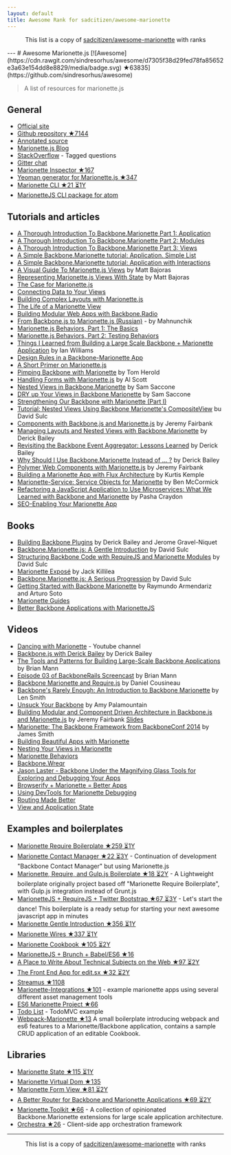 ```yaml
---
layout: default
title: Awesome Rank for sadcitizen/awesome-marionette
---
```


<p align="center">
	This list is a copy of <a href="https://github.com/sadcitizen/awesome-marionette">sadcitizen/awesome-marionette</a> with ranks
</p>
---
# Awesome Marionette.js [![Awesome](https://cdn.rawgit.com/sindresorhus/awesome/d7305f38d29fed78fa85652e3a63e154dd8e8829/media/badge.svg) ★63835](https://github.com/sindresorhus/awesome)

> A list of resources for marionette.js

## General

- [Official site](http://marionettejs.com/)
- [Github repository ★7144](https://github.com/marionettejs/backbone.marionette)
- [Annotated source](http://marionettejs.com/annotated-src/backbone.marionette)
- [Marionette.js Blog](http://blog.marionettejs.com/)
- [StackOverflow](http://stackoverflow.com/questions/tagged/marionette) - Tagged questions
- [Gitter chat](https://gitter.im/marionettejs/backbone.marionette)
- [Marionette Inspector ★167](https://github.com/marionettejs/marionette.inspector)
- [Yeoman generator for Marionette.js ★347](https://github.com/mrichard/generator-marionette)
- [Marionette CLI ★21 ⏳1Y](https://github.com/denar90/marionette-cli)
- [MarionetteJS CLI package for atom](https://atom.io/packages/atom-marionettejs-cli)

## Tutorials and articles

- [A Thorough Introduction To Backbone.Marionette Part 1: Application](https://www.smashingmagazine.com/2013/02/introduction-backbone-marionette/)
- [A Thorough Introduction To Backbone.Marionette Part 2: Modules](https://www.smashingmagazine.com/2013/04/thorough-introduction-backbone-marionette-part-2-modules/)
- [A Thorough Introduction To Backbone.Marionette Part 3: Views](https://www.smashingmagazine.com/2014/06/thorough-introduction-backbone-marionette-part-3/)
- [A Simple Backbone.Marionette tutorial: Application. Simple List](http://davidsulc.com/blog/2012/05/06/tutorial-a-full-backbone-marionette-application-part-1/)
- [A Simple Backbone.Marionette tutorial: Application with Interactions](http://davidsulc.com/blog/2012/04/22/a-simple-backbone-marionette-tutorial-part-2/)
- [A Visual Guide To Marionette.js Views](http://www.artandlogic.com/blog/2013/03/a-visual-guide-to-marionette-js-views/) by Matt Bajoras
- [Representing Marionette.js Views With State](http://www.artandlogic.com/blog/2013/06/representing-marionette-js-views-with-state/) by Matt Bajoras
- [The Case for Marionette.js](http://benmccormick.org/2014/12/02/the-case-for-marionette-js/)
- [Connecting Data to Your Views](http://benmccormick.org/2014/12/10/marionette-explained-connecting-your-data-to-your-views/)
- [Building Complex Layouts with Marionette.js](http://benmccormick.org/2014/12/22/building-complex-layouts-with-marionette-js/)
- [The Life of a Marionette View](http://benmccormick.org/2015/01/05/marionette-view-life-cycles/)
- [Building Modular Web Apps with Backbone.Radio](http://benmccormick.org/2015/01/26/backbone-radio/)
- [From Backbone.js to Marionette.js (Russian)](http://habrahabr.ru/post/207730/) - by Mahnunchik
- [Marionette.js Behaviors, Part 1: The Basics](https://spin.atomicobject.com/2014/09/11/marionette-behaviors-overview/)
- [Marionette.js Behaviors, Part 2: Testing Behaviors](https://spin.atomicobject.com/2014/09/12/testing-marionette-js-behaviors/)
- [Things I Learned from Building a Large Scale Backbone + Marionette Application](http://authenticff.com/journal/building-large-scale-backbone-marionette-applications) by Ian Williams
- [Design Rules in a Backbone-Marionette App](http://cloudandcode.tumblr.com/post/98671637921/design-rules-in-a-backbone-marionette-app)
- [A Short Primer on Marionette.js](http://cloudandcode.tumblr.com/post/98265035816/a-short-primer-on-marionette-js)
- [Pimping Backbone with Marionette](http://scm.io/blog/hack/2014/09/backbone-marionette/) by Tom Herold
- [Handling Forms with Marionette.js](http://spin.atomicobject.com/2013/11/25/forms-marionette-js-backbone/) by Al Scott
- [Nested Views in Backbone.Marionette](http://blog.mojotech.com/nested-views-in-backbone-marionette/) by Sam Saccone
- [DRY up Your Views in Backbone Marionette](http://blog.mojotech.com/dry-up-your-views-in-backbone-marionette/) by Sam Saccone
- [Strengthening Our Backbone with Marionette (Part I)](http://tech.kinja.com/strengthening-our-backbone-with-marionette-part-i-1583630931)
- [Tutorial: Nested Views Using Backbone Marionette's CompositeView](http://davidsulc.com/blog/2013/02/03/tutorial-nested-views-using-backbone-marionettes-compositeview/) bu David Sulc
- [Components with Backbone.js and Marionette.js](http://blog.jeremyfairbank.com/javascript/components-with-backbone-js-and-marionette-js/) by Jeremy Fairbank
- [Managing Layouts and Nested Views with Backbone.Marionette](http://lostechies.com/derickbailey/2012/03/22/managing-layouts-and-nested-views-with-backbone-marionette/) by Derick Bailey
- [Revisiting the Backbone Event Aggregator: Lessons Learned](http://lostechies.com/derickbailey/2012/04/03/revisiting-the-backbone-event-aggregator-lessons-learned/) by Derick Bailey
- [Why Should I Use Backbone.Marionette Instead of … ?](http://lostechies.com/derickbailey/2012/06/13/why-should-i-use-backbone-marionette-instead-of-%E2%80%A6/) by Derick Bailey
- [Polymer Web Components with Marionette.js](http://blog.jeremyfairbank.com/javascript/polymer-web-components-with-marionette-js/) by Jeremy Fairbank
- [Building a Marionette App with Flux Architecture](http://iamnotarealprogrammer.com/flux-architecture-in-a-backbone-and-marionette-app/) by Kurtis Kemple
- [Marionette-Service: Service Objects for Marionette](http://benmccormick.org/2015/05/25/marionette-service-service-objects-for-marionette/) by Ben McCormick
- [Refactoring a JavaScript Application to Use Microservices: What We Learned with Backbone and Marionette](https://www.safaribooksonline.com/blog/2015/11/24/refactoring-javascript-microservice-backbone-marionette/) by Pasha Craydon 
- [SEO-Enabling Your Marionette App](https://docs.google.com/presentation/d/1jy9SXyr6ZjbY7lOSKN8QraH96-vR7mnAo0ePvzDb8uc/pub?start=false&loop=false&delayms=3000&slide=id.p)

## Books

- [Building Backbone Plugins](https://leanpub.com/building-backbone-plugins) by Derick Bailey and Jerome Gravel-Niquet
- [Backbone.Marionette.js: A Gentle Introduction](https://leanpub.com/marionette-gentle-introduction) by David Sulc
- [Structuring Backbone Code with RequireJS and Marionette Modules](https://leanpub.com/structuring-backbone-with-requirejs-and-marionette) by David Sulc
- [Marionette Exposé](https://leanpub.com/marionetteexpose) by Jack Killilea
- [Backbone.Marionette.js: A Serious Progression](https://leanpub.com/marionette-serious-progression) by David Sulc
- [Getting Started with Backbone Marionette](http://www.amazon.com/dp/1783284250/) by Raymundo Armendariz and Arturo Soto
- [Marionette Guides](https://www.gitbook.com/book/marionette/marionette-guides/details)
- [Better Backbone Applications with MarionetteJS](https://shop.smashingmagazine.com/products/better-backbone-applications-with-marionettejs)

## Videos

- [Dancing with Marionette](https://www.youtube.com/channel/UC6dVRPnSACav2AYB5XG7BZw) - Youtube channel
- [Backbone.js with Derick Bailey](https://www.youtube.com/watch?v=VERQEr-bVTs) by Derick Bailey
- [The Tools and Patterns for Building Large-Scale Backbone Applications](https://www.youtube.com/watch?v=qWr7x9wk6_c) by Brian Mann
- [Episode 03 of BackboneRails Screencast](https://www.youtube.com/watch?v=KT31H3Ayliw) by Brian Mann
- [Backbone Marionette and Require.js](https://www.youtube.com/watch?v=4K4JKtAGPu4) by Daniel Cousineau
- [Backbone's Rarely Enough: An Introduction to Backbone Marionette](https://www.youtube.com/watch?v=fZJMF4SOKm4) by Len Smith
- [Unsuck Your Backbone](http://www.youtube.com/watch?v=0o2whtCJw8I) by Amy Palamountain
- [Building Modular and Component Driven Architecture in Backbone.js and Marionette.js](https://www.youtube.com/watch?v=PrQSpdWkN6Q) by Jeremy Fairbank [Slides](http://presentboldly.com/jfairbank/modular-and-component-driven-architecture-in-marionettejs/)
- [Marionette: The Backbone Framework from BackboneConf 2014](https://www.youtube.com/watch?v=EvQnntaqVdE&index=13&list=PLlgxAbM67lYIGw8DnANC7VgREbzJRQged) by James Smith
- [Building Beautiful Apps with Marionette](https://www.youtube.com/watch?v=7yZKsgKxziw)
- [Nesting Your Views in Marionette](https://www.youtube.com/watch?v=CTr-tTwRH3o)
- [Marionette Behaviors](https://www.youtube.com/watch?v=6wvAswHkarE)
- [Backbone.Wreqr](https://www.youtube.com/watch?v=2b1G3TdlQEU)
- [Jason Laster - Backbone Under the Magnifying Glass Tools for Exploring and Debugging Your Apps](https://www.youtube.com/watch?v=jbGm3mJXh_s)
- [Browserify + Marionette = Better Apps](https://www.youtube.com/watch?v=7bGWuyuLK_4)
- [Using DevTools for Marionette Debugging](https://www.youtube.com/watch?v=75d0odmbu38)
- [Routing Made Better](https://www.youtube.com/watch?v=F32QhaHFn1k)
- [View and Application State](https://www.youtube.com/watch?v=FCUS6RrhRtI)

## Examples and boilerplates

- [Marionette Require Boilerplate ★259 ⏳1Y](https://github.com/BoilerplateMVC/Marionette-Require-Boilerplate)
- [Marionette Contact Manager ★22 ⏳3Y](https://github.com/dmytroyarmak/marionette-contact-manager) - Continuation of development "Backbone Contact Manager" but using Marionette.js
- [Marionette, Require, and Gulp.js Boilerplate ★18 ⏳2Y](https://github.com/jroeckle/Marionette-Require-Gulpjs-Boilerplate) - A Lightweight boilerplate originally project based off "Marionette Require Boilerplate", with Gulp.js integration instead of Grunt.js
- [MarionetteJS + RequireJS + Twitter Bootstrap ★67 ⏳3Y](https://github.com/ajaxray/marionette-boilerplate) - Let's start the dance! This boilerplate is a ready setup for starting your next awesome javascript app in minutes
- [Marionette Gentle Introduction ★356 ⏳1Y](https://github.com/davidsulc/marionette-gentle-introduction)
- [Marionette Wires ★337 ⏳1Y](https://github.com/thejameskyle/marionette-wires)
- [Marionette Cookbook ★105 ⏳2Y](https://github.com/MarionetteLabs/marionette-cookbook)
- [MarionetteJS + Brunch + Babel/ES6 ★16](https://github.com/denar90/brunch-with-marionettejs)
- [A Place to Write About Technical Subjects on the Web ★97 ⏳2Y](https://github.com/jmeas/gistbook)
- [The Front End App for edit.sx ★32 ⏳2Y](https://github.com/samccone/edit.sx-frontend)
- [Streamus ★1108](https://github.com/MeoMix/StreamusChromeExtension)
- [Marionette-Integrations ★101](https://github.com/marionettejs/marionette-integrations) - example marionette apps using several different asset management tools
- [ES6 Marionette Project ★66](https://github.com/abiee/es6-marionette)
- [Todo List](https://github.com/tastejs/todomvc/tree/master/examples/backbone_marionette) - TodoMVC example
- [Webpack-Marionette ★13](https://github.com/alexpsi/webpack-marionette) A small boilerplate introducing webpack and es6 features to a Marionette/Backbone application, contains a sample CRUD application of an editable Cookbook.


## Libraries

- [Marionette State ★115 ⏳1Y](https://github.com/Squareknot/marionette.state)
- [Marionette Virtual Dom ★135](https://github.com/tiagorg/marionette-vdom)
- [Marionette Form View ★81 ⏳2Y](https://github.com/viverae/marionette.formview)
- [A Better Router for Backbone and Marionette Applications ★69 ⏳2Y](https://github.com/Betterment/backbone.blazer)
- [Marionette.Toolkit ★66](https://github.com/RoundingWellOS/marionette.toolkit) - A collection of opinionated Backbone.Marionette extensions for large scale application architecture.
- [Orchestra ★26](https://github.com/BedeGaming/orchestra) - Client-side app orchestration framework
---
<p align="center">
	This list is a copy of <a href="https://github.com/sadcitizen/awesome-marionette">sadcitizen/awesome-marionette</a> with ranks
</p>
